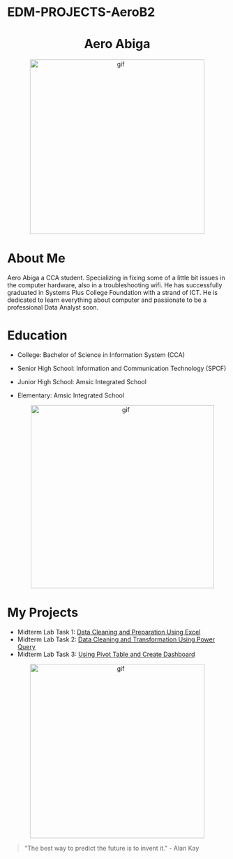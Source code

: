 # EDM-PROJECTS-AeroB2 

<h1 align="center"> Aero Abiga </h1>


<p align="center">
  <img align="center" alt="gif" width="400" src="https://i.pinimg.com/originals/2c/45/fa/2c45fa7b020a0889c6a06298fbbbc6d1.gif">
</p>

# About Me

Aero Abiga a CCA student. Specializing in fixing some of a little bit issues in the computer hardware, also in a troubleshooting wifi. He has successfully graduated in Systems Plus College Foundation with a strand of ICT. He is dedicated to learn everything about computer and passionate to be a professional Data Analyst soon.

# Education

- College: Bachelor of Science in Information System (CCA)
- Senior High School: Information and Communication Technology (SPCF)
- Junior High School: Amsic Integrated School
- Elementary: Amsic Integrated School

  <p align="center">
   <img align="center" alt="gif" width="420" src="https://i.pinimg.com/originals/01/11/16/0111164dcfa984f2513736c5e4705f32.gif">
 </p>

# My Projects
- Midterm Lab Task 1: [Data Cleaning and Preparation Using Excel ](https://github.com/AeroB2/EDM-PROJECTS-AeroB2/blob/main/Midterm%20Lab%20Task%201%20/README.md)
- Midterm Lab Task 2: [Data Cleaning and Transformation Using Power Query ](https://github.com/AeroB2/EDM-PROJECTS-AeroB2/blob/main/Midterm%20Lab%20Task%202%20/README.md)
- Midterm Lab Task 3: [Using Pivot Table and Create Dashboard ](https://github.com/AeroB2/EDM-PROJECTS-AeroB2/blob/main/Midterm%20Lab%20Task%203%20/README.md)
  
 <p align="center">
   <img align="center" alt="gif" width="400" src="https://31.media.tumblr.com/8c46e19cf5200595c871fc6dcaa73087/tumblr_n1z3wdHk6P1r4zr8xo3_500.gif">
 </p>


> “The best way to predict the future is to invent it." - Alan Kay
